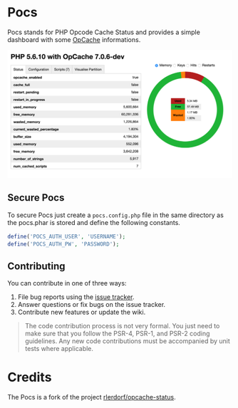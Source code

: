 # Pocs
Pocs stands for PHP Opcode Cache Status and provides a simple dashboard with some [OpCache](http://php.net/manual/en/book.opcache.php)
informations.

[![Pocs Dashboard](https://raw.githubusercontent.com/dspasic/Pocs/master/share/doc/images/pocs-dashboard.png)](https://raw.githubusercontent.com/dspasic/Pocs/master/share/doc/images/pocs-dashboard.png)

## Secure Pocs
To secure Pocs just create a `pocs.config.php` file in the same directory as the pocs.phar is stored and define the
following constants. 

```php
define('POCS_AUTH_USER', 'USERNAME');
define('POCS_AUTH_PW', 'PASSWORD');
```

## Contributing

You can contribute in one of three ways:

1. File bug reports using the [issue tracker](https://github.com/dspasic/Pocs/issues).
2. Answer questions or fix bugs on the issue tracker.
3. Contribute new features or update the wiki.

> The code contribution process is not very formal. You just need to make sure that you follow the PSR-4, PSR-1, and PSR-2 coding guidelines. Any new code contributions must be accompanied by unit tests where applicable.

# Credits

The Pocs is a fork of the project [rlerdorf/opcache-status](https://github.com/rlerdorf/opcache-status).
